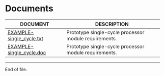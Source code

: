 

Documents
===============================================================================

| __DOCUMENT__                                            | __DESCRIPTION__                                      |
| ------------------------------------------------------- | ---------------------------------------------------- |
| [EXAMPLE-single_cycle.txt](../documents/EXAMPLE-single_cycle.txt)    | Prototype single-cycle processor module requirements.|
| [EXAMPLE-single_cycle.doc](../documents/EXAMPLE-single_cycle.doc)    | Prototype single-cycle processor module requirements.|



---

End of file.

